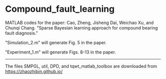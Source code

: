 # Compound_fault_learning
MATLAB codes for the paper: Cao, Zheng, Jisheng Dai, Weichao Xu, and Chunqi Chang. "Sparse Bayesian learning approach for compound bearing fault diagnosis."

"Simulation_2.m" will generate Fig. 5 in the paper.
 
"Experiment_1.m" will generate Figs. 8-13 in the paper.

---------------------------
The files SMPGL, util, DPD, and tqwt_matlab_toolbox are downloaded from https://zhaozhibin.github.io/
